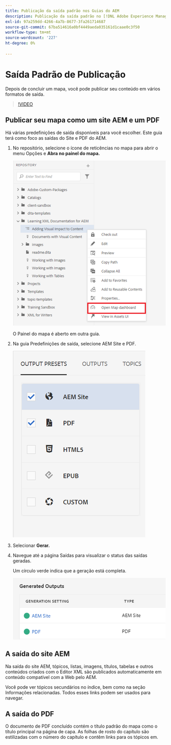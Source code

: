 ```yaml
---
title: Publicação da saída padrão nos Guias do AEM
description: Publicação da saída padrão no [!DNL Adobe Experience Manager Guides]
exl-id: 97a259dd-4266-4a7b-8677-3fa261714687
source-git-commit: 67ba514616a0bf4449aeda035161d1caae0c3f50
workflow-type: tm+mt
source-wordcount: '227'
ht-degree: 0%

---
```


# Saída Padrão de Publicação

Depois de concluir um mapa, você pode publicar seu conteúdo em vários formatos de saída.

>[!VIDEO](https://video.tv.adobe.com/v/336662?quality=12&learn=on)

## Publicar seu mapa como um site AEM e um PDF

Há várias predefinições de saída disponíveis para você escolher. Este guia terá como foco as saídas do Site e PDF do AEM.

1. No repositório, selecione o ícone de reticências no mapa para abrir o menu Opções e **Abra no painel do mapa.**

   ![Abrir no painel do mapa](images/lesson-9/map-dashboard-with-markings.png)

   O Painel do mapa é aberto em outra guia.

1. Na guia Predefinições de saída, selecione AEM Site e PDF.

   ![Predefinições de saída](images/lesson-9/pdf-aem.png)

1. Selecionar **Gerar.**

1. Navegue até a página Saídas para visualizar o status das saídas geradas.

   Um círculo verde indica que a geração está completa.

   ![Geração de saída concluída](images/lesson-9/green-circle.png)

## A saída do site AEM

Na saída do site AEM, tópicos, listas, imagens, títulos, tabelas e outros conteúdos criados com o Editor XML são publicados automaticamente em conteúdo compatível com a Web pelo AEM.

Você pode ver tópicos secundários no índice, bem como na seção Informações relacionadas. Todos esses links podem ser usados para navegar.

## A saída do PDF

O documento de PDF concluído contém o título padrão do mapa como o título principal na página de capa. As folhas de rosto do capítulo são estilizadas com o número do capítulo e contêm links para os tópicos em.
